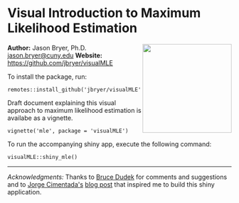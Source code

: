 # Visual Introduction to Maximum Likelihood Estimation

<a href='https://github.com/jbryer/visualMLE'><img src='https://github.com/jbryer/visualMLE/visualMLE.png' align="right" height="200" /></a>


**Author:** Jason Bryer, Ph.D. jason.bryer@cuny.edu
**Website:** https://github.com/jbryer/visualMLE

To install the package, run:

```
remotes::install_github('jbryer/visualMLE')
```

Draft document explaining this visual approach to maximum likelihood estimation is availabe as a vignette.

```
vignette('mle', package = 'visualMLE')
```

To run the accompanying shiny app, execute the following command:

```
visualMLE::shiny_mle()
```

----------

*Acknowledgments:* Thanks to [Bruce Dudek](https://www.albany.edu/psychology/statistics/shinypsych.htm) for comments and suggestions and to [Jorge Cimentada's](https://cimentadaj.github.io) [blog post](https://cimentadaj.github.io/blog/2020-11-26-maximum-likelihood-distilled/maximum-likelihood-distilled/) that inspired me to build this shiny application.
